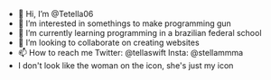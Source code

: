 - 👋 Hi, I’m @Tetella06
- 👀 I’m interested in somethings to make programming gun
- 🌱 I’m currently learning programming in a brazilian federal school
- 💞️ I’m looking to collaborate on creating websites
- 📫 How to reach me Twitter: @tellaswift 
Insta: @stellammma
- I don't look like the woman on the icon, she's just my icon


<!---
Tetella06/Tetella06 is a ✨ special ✨ repository because its `README.md` (this file) appears on your GitHub profile.
You can click the Preview link to take a look at your changes.
--->
